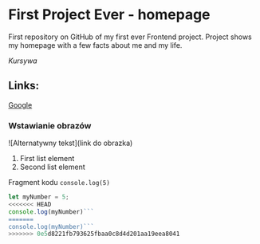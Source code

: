 # First Project Ever - homepage
First repository on GitHub of my first ever Frontend project. Project shows my homepage with a few facts about me and my life.

*Kursywa*

## Links:

[Google](https://google.com) 

### Wstawianie obrazów
![Alternatywny tekst](link do obrazka)

1. First list element
1. Second list element


Fragment kodu `console.log(5)`

```javascript
let myNumber = 5;
<<<<<<< HEAD
console.log(myNumber)```
=======
console.log(myNumber)```
>>>>>>> 0e5d8221fb793625fbaa0c8d4d201aa19eea8041
